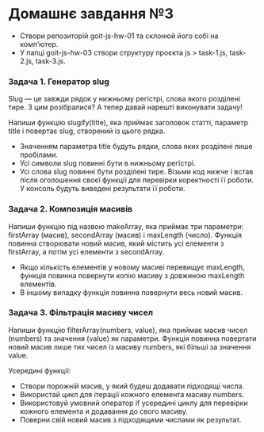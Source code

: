 # **Домашнє завдання №3**

- Створи репозиторій goit-js-hw-01 та склонюй його собі на комп’ютер.
- У папці goit-js-hw-03 створи структуру проєкта js > task-1.js, task-2.js,
  task-3.js.

### **Задача 1. Генератор slug**

Slug — це завжди рядок у нижньому регістрі, слова якого розділені тире.
З цим розібралися? А тепер давай нарешті виконувати задачу!

Напиши функцію slugify(title), яка приймає заголовок статті, параметр title і повертає slug, створений із цього рядка.

- Значенням параметра title будуть рядки, слова яких розділені лише пробілами.
- Усі символи slug повинні бути в нижньому регістрі.
- Усі слова slug повинні бути розділені тире.
  Візьми код нижче і встав після оголошення своєї функції для перевірки коректності її роботи. У консоль будуть виведені результати її роботи.

### **Задача 2. Композиція масивів**

Напиши функцію під назвою makeArray, яка приймає три параметри: firstArray (масив), secondArray (масив) і maxLength (число). Функція повинна створювати новий масив, який містить усі елементи з firstArray, а потім усі елементи з secondArray.

- Якщо кількість елементів у новому масиві перевищує maxLength, функція повинна повернути копію масиву з довжиною maxLength елементів.
- В іншому випадку функція повинна повернути весь новий масив.

### **Задача 3. Фільтрація масиву чисел**

Напиши функцію filterArray(numbers, value), яка приймає масив чисел (numbers) та значення (value) як параметри. Функція повинна повертати новий масив лише тих чисел із масиву numbers, які більші за значення value.

Усередині функції:

- Створи порожній масив, у який будеш додавати підходящі числа.
- Використай цикл для ітерації кожного елемента масиву numbers.
- Використовуй умовний оператор if усередині циклу для перевірки кожного елемента и додавання до свого масиву.
- Поверни свій новий масив з підходящими числами як результат.
